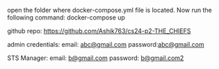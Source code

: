 open the folder where docker-compose.yml file is located.
Now run the following command:
docker-compose up

github repo: https://github.com/Ashik763/cs24-p2-THE_CHIEFS

admin credentials:
email: abc@gmail.com
password:abc@gmail.com

STS Manager:
email: b@gmail.com
password: b@gmail.com2

